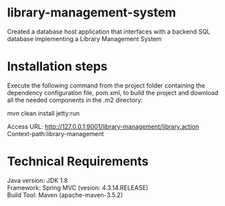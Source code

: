 # library-management-system
Created a database host application that interfaces with a backend SQL database implementing a Library Management System  
# Installation steps
Execute the following command from the project folder containing the dependency configuration file, pom.xml, to build the project and download all the needed components in the .m2 directory:
  
mvn clean install jetty:run  
  
Access URL: http://127.0.0.1:9001/library-management/library.action  
Context-path:library-management  

# Technical Requirements
Java version: JDK 1.8  
Framework: Spring MVC (vesion: 4.3.14.RELEASE)  
Build Tool: Maven (apache-maven-3.5.2)  

